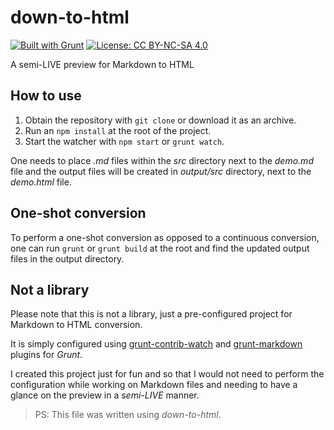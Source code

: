 # down-to-html

[![Built with Grunt](https://cdn.gruntjs.com/builtwith.png)](http://gruntjs.com/)
[![License: CC BY-NC-SA 4.0](https://licensebuttons.net/l/by-nc-sa/4.0/80x15.png)](https://creativecommons.org/licenses/by-nc-sa/4.0)

A semi-LIVE preview for Markdown to HTML

## How to use

1. Obtain the repository with `git clone` or download it as an archive.
2. Run an `npm install` at the root of the project.
3. Start the watcher with `npm start` or `grunt watch`.

One needs to place *.md* files within the *src* directory next to the *demo.md* file and the output files will be created in *output/src* directory, next to the *demo.html* file.

## One-shot conversion

To perform a one-shot conversion as opposed to a continuous conversion, one can run `grunt` or `grunt build` at the root and find the updated output files in the output directory.

## Not a library

Please note that this is not a library, just a pre-configured project for Markdown to HTML conversion.

It is simply configured using [grunt-contrib-watch](https://github.com/gruntjs/grunt-contrib-watch) and [grunt-markdown](https://github.com/treasonx/grunt-markdown) plugins for *Grunt*.

I created this project just for fun and so that I would not need to perform the configuration while working on Markdown files and needing to have a glance on the preview in a *semi-LIVE* manner.

> PS: This file was written using *down-to-html*.
